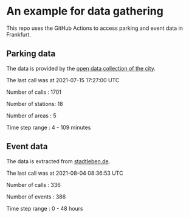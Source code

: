 # An example for data gathering

This repo uses the GitHub Actions to access parking and event data in Frankfurt.

## Parking data
The data is provided by the [open data collection of the city](https://www.offenedaten.frankfurt.de/).

The last call was at 2021-07-15 17:27:00 UTC

Number of calls   : 1701

Number of stations:   18

Number of areas   :    5

Time step range   :    4 -  109 minutes


## Event data
The data is extracted from [stadtleben.de](https://stadtleben.de/frankfurt/).

The last call was at 2021-08-04 08:36:53 UTC

Number of calls   : 336

Number of events  : 386

Time step range   :   0 -  48 hours

